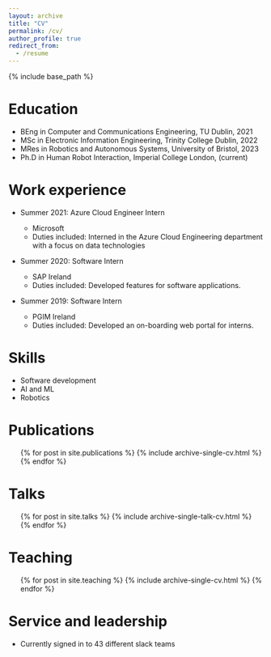 ```yaml
---
layout: archive
title: "CV"
permalink: /cv/
author_profile: true
redirect_from:
  - /resume
---
```


{% include base_path %}

Education
======
* BEng in Computer and Communications Engineering, TU Dublin, 2021
* MSc in Electronic Information Engineering, Trinity College Dublin, 2022
* MRes in Robotics and Autonomous Systems, University of Bristol, 2023
* Ph.D in Human Robot Interaction, Imperial College London, (current)

Work experience
======
* Summer 2021: Azure Cloud Engineer Intern
  * Microsoft
  * Duties included: Interned in the Azure Cloud Engineering department with a focus on data technologies
    
* Summer 2020: Software Intern
  * SAP Ireland
  * Duties included: Developed features for software applications. 

* Summer 2019: Software Intern
  * PGIM Ireland
  * Duties included: Developed an on-boarding web portal for interns.

  
Skills
======
* Software development
* AI and ML
* Robotics

Publications
======
  <ul>{% for post in site.publications %}
    {% include archive-single-cv.html %}
  {% endfor %}</ul>
  
Talks
======
  <ul>{% for post in site.talks %}
    {% include archive-single-talk-cv.html %}
  {% endfor %}</ul>
  
Teaching
======
  <ul>{% for post in site.teaching %}
    {% include archive-single-cv.html %}
  {% endfor %}</ul>
  
Service and leadership
======
* Currently signed in to 43 different slack teams
